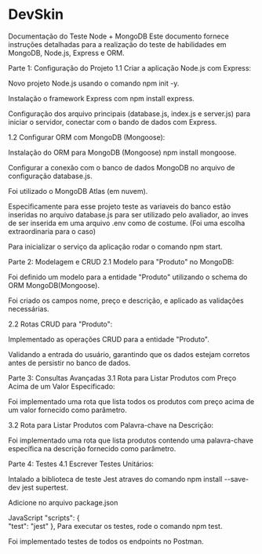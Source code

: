 # DevSkin

Documentação do Teste Node + MongoDB
Este documento fornece instruções detalhadas para a realização do teste de habilidades em MongoDB, Node.js, Express e ORM.

Parte 1: Configuração do Projeto
1.1 Criar a aplicação Node.js com Express:

Novo projeto Node.js usando o comando npm init -y.

Instalação o framework Express com npm install express.

Configuração dos arquivo principais (database.js, index.js e server.js) para iniciar o servidor, conectar com o bando de dados com Express.

1.2 Configurar ORM com MongoDB (Mongoose):

Instalação do ORM para MongoDB (Mongoose) npm install mongoose.

Configurar a conexão com o banco de dados MongoDB no arquivo de configuração database.js.

Foi utilizado o MongoDB Atlas (em nuvem).

Especificamente para esse projeto teste as variaveis do banco estão inseridas no arquivo database.js para ser utilizado pelo avaliador, ao inves de ser inserida em uma arquivo .env como de costume. (Foi uma escolha extraordinaria para o caso)

Para inicializar o serviço da aplicação rodar o comando npm start.

Parte 2: Modelagem e CRUD
2.1 Modelo para "Produto" no MongoDB:

Foi definido um modelo para a entidade "Produto" utilizando o schema do ORM MongoDB(Mongoose).

Foi criado os campos nome, preço e descrição, e aplicado as validações necessárias.

2.2 Rotas CRUD para "Produto":

Implementado as operações CRUD para a entidade "Produto".

Validando a entrada do usuário, garantindo que os dados estejam corretos antes de persistir no banco de dados.

Parte 3: Consultas Avançadas
3.1 Rota para Listar Produtos com Preço Acima de um Valor Especificado:

Foi implementado uma rota que lista todos os produtos com preço acima de um valor fornecido como parâmetro.

3.2 Rota para Listar Produtos com Palavra-chave na Descrição:

Foi implementado uma rota que lista produtos contendo uma palavra-chave específica na descrição fornecido como parâmetro.

Parte 4: Testes
4.1 Escrever Testes Unitários:

Intalado a biblioteca de teste Jest atraves do comando npm install --save-dev jest supertest.

Adicione no arquivo package.json

JavaScript
"scripts": {  
"test": "jest"
},
Para executar os testes, rode o comando npm test.

Foi implementado testes de todos os endpoints no Postman.
